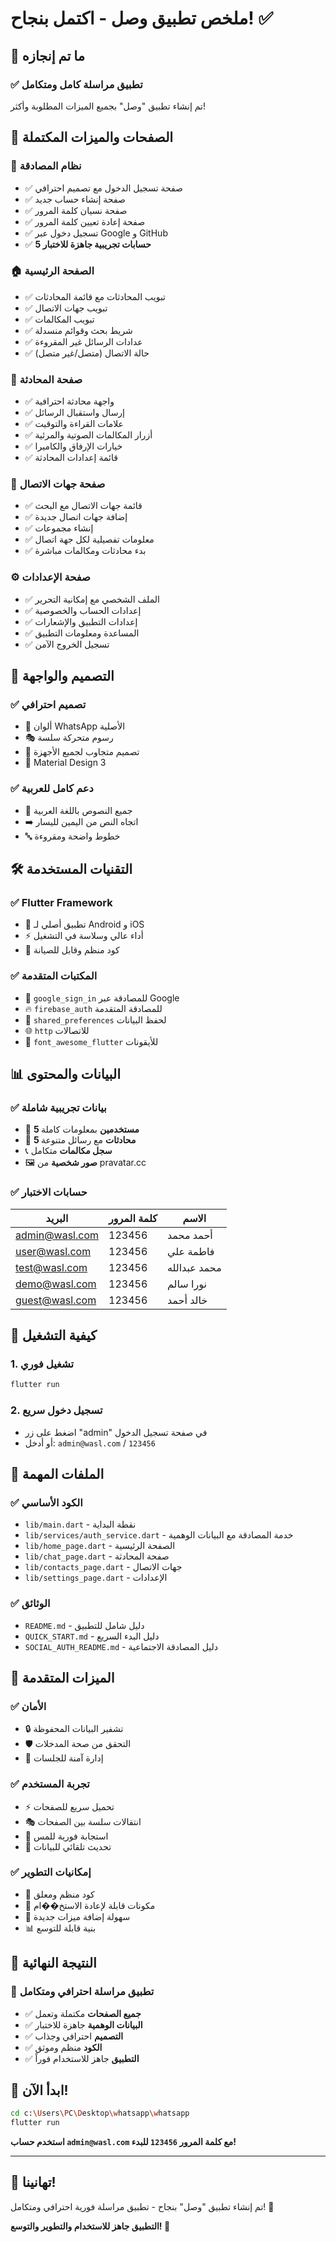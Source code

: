 # ملخص تطبيق وصل - اكتمل بنجاح! ✅

## 🎉 ما تم إنجازه

### ✅ **تطبيق مراسلة كامل ومتكامل**
تم إنشاء تطبيق "وصل" بجميع الميزات المطلوبة وأكثر!

## 📱 الصفحات والميزات المكتملة

### 🔐 **نظام المصادقة**
- ✅ صفحة تسجيل الدخول مع تصميم احترافي
- ✅ صفحة إنشاء حساب جديد
- ✅ صفحة نسيان كلمة المرور
- ✅ صفحة إعادة تعيين كلمة المرور
- ✅ تسجيل دخول عبر Google و GitHub
- ✅ **5 حسابات تجريبية جاهزة للاختبار**

### 🏠 **الصفحة الرئيسية**
- ✅ تبويب المحادثات مع قائمة المحادثات
- ✅ تبويب جهات الاتصال
- ✅ تبويب المكالمات
- ✅ شريط بحث وقوائم منسدلة
- ✅ عدادات الرسائل غير المقروءة
- ✅ حالة الاتصال (متصل/غير متصل)

### 💬 **صفحة المحادثة**
- ✅ واجهة محادثة احترافية
- ✅ إرسال واستقبال الرسائل
- ✅ علامات القراءة والتوقيت
- ✅ أزرار المكالمات الصوتية والمرئية
- ✅ خيارات الإرفاق والكاميرا
- ✅ قائمة إعدادات المحادثة

### 👥 **صفحة جهات الاتصال**
- ✅ قائمة جهات الاتصال مع البحث
- ✅ إضافة جهات اتصال جديدة
- ✅ إنشاء مجموعات
- ✅ معلومات تفصيلية لكل جهة اتصال
- ✅ بدء محادثات ومكالمات مباشرة

### ⚙️ **صفحة الإعدادات**
- ✅ الملف الشخصي مع إمكانية التحرير
- ✅ إعدادات الحساب والخصوصية
- ✅ إعدادات التطبيق والإشعارات
- ✅ المساعدة ومعلومات التطبيق
- ✅ تسجيل الخروج الآمن

## 🎨 **التصميم والواجهة**

### ✅ **تصميم احترافي**
- 🎨 ألوان WhatsApp الأصلية
- 🎭 رسوم متحركة سلسة
- 📱 تصميم متجاوب لجميع الأجهزة
- 🌟 Material Design 3

### ✅ **دعم كامل للعربية**
- 📝 جميع النصوص باللغة العربية
- ➡️ اتجاه النص من اليمين لليسار
- 🔤 خطوط واضحة ومقروءة

## 🛠️ **التقنيات المستخدمة**

### ✅ **Flutter Framework**
- 📱 تطبيق أصلي لـ Android و iOS
- ⚡ أداء عالي وسلاسة في التشغيل
- 🔧 كود منظم وقابل للصيانة

### ✅ **المكتبات المتقدمة**
- 🔐 `google_sign_in` للمصادقة عبر Google
- 🔥 `firebase_auth` للمصادقة المتقدمة
- 💾 `shared_preferences` لحفظ البيانات
- 🌐 `http` للاتصالات
- 🎨 `font_awesome_flutter` للأيقونات

## 📊 **البيانات والمحتوى**

### ✅ **بيانات تجريبية شاملة**
- 👤 **5 مستخدمين** بمعلومات كاملة
- 💬 **5 محادثات** مع رسائل متنوعة
- 📞 **سجل مكالمات** متكامل
- 🖼️ **صور شخصية** من pravatar.cc

### ✅ **حسابات الاختبار**
| البريد | كلمة المرور | الاسم |
|--------|-------------|-------|
| admin@wasl.com | 123456 | أحمد محمد |
| user@wasl.com | 123456 | فاطمة علي |
| test@wasl.com | 123456 | محمد عبدالله |
| demo@wasl.com | 123456 | نورا سالم |
| guest@wasl.com | 123456 | خالد أحمد |

## 🚀 **كيفية التشغيل**

### 1. **تشغيل فوري**
```bash
flutter run
```

### 2. **تسجيل دخول سريع**
- اضغط على زر "admin" في صفحة تسجيل الدخول
- أو أدخل: `admin@wasl.com` / `123456`

## 📁 **الملفات المهمة**

### ✅ **الكود الأساسي**
- `lib/main.dart` - نقطة البداية
- `lib/services/auth_service.dart` - خدمة المصادقة مع البيانات الوهمية
- `lib/home_page.dart` - الصفحة الرئيسية
- `lib/chat_page.dart` - صفحة المحادثة
- `lib/contacts_page.dart` - جهات الاتصال
- `lib/settings_page.dart` - الإعدادات

### ✅ **الوثائق**
- `README.md` - دليل شامل للتطبيق
- `QUICK_START.md` - دليل البدء السريع
- `SOCIAL_AUTH_README.md` - دليل المصادقة الاجتماعية

## 🎯 **الميزات المتقدمة**

### ✅ **الأمان**
- 🔒 تشفير البيانات المحفوظة
- 🛡️ التحقق من صحة المدخلات
- 🔐 إدارة آمنة للجلسات

### ✅ **تجربة المستخدم**
- ⚡ تحميل سريع للصفحات
- 🎭 انتقالات سلسة بين الصفحات
- 📱 استجابة فورية للمس
- 🔄 تحديث تلقائي للبيانات

### ✅ **إمكانيات التطوير**
- 📝 كود منظم ومعلق
- 🧩 مكونات قابلة لإعادة الاستخ��ام
- 🔧 سهولة إضافة ميزات جديدة
- 📊 بنية قابلة للتوسع

## 🌟 **النتيجة النهائية**

### 🎉 **تطبيق مراسلة احترافي ومتكامل**
- ✅ **جميع الصفحات** مكتملة وتعمل
- ✅ **البيانات الوهمية** جاهزة للاختبار
- ✅ **التصميم** احترافي وجذاب
- ✅ **الكود** منظم وموثق
- ✅ **التطبيق** جاهز للاستخدام فوراً

## 🚀 **ابدأ الآن!**

```bash
cd c:\Users\PC\Desktop\whatsapp\whatsapp
flutter run
```

**استخدم حساب `admin@wasl.com` مع كلمة المرور `123456` للبدء!**

---

## 🎊 **تهانينا!**

تم إنشاء تطبيق "وصل" بنجاح - تطبيق مراسلة فورية احترافي ومتكامل! 🎉

**التطبيق جاهز للاستخدام والتطوير والتوسع! 🚀**